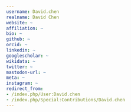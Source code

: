 ```yaml
---
username: David.chen
realname: David Chen
website: ~
affiliation: ~
bio: ~
github: ~
orcid: ~
linkedin: ~
googlescholar: ~
wikidata: ~
twitter: ~
mastodon-url: ~
meta: ~
instagram: ~
redirect_from:
- /index.php/User:David.chen
- /index.php/Special:Contributions/David.chen
---
```

